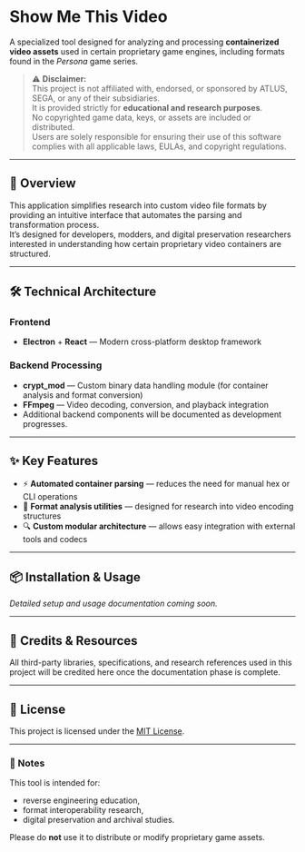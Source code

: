 # Show Me This Video

A specialized tool designed for analyzing and processing **containerized video assets** used in certain proprietary game engines, including formats found in the *Persona* game series.

> ⚠️ **Disclaimer:**  
> This project is not affiliated with, endorsed, or sponsored by ATLUS, SEGA, or any of their subsidiaries.  
> It is provided strictly for **educational and research purposes**.  
> No copyrighted game data, keys, or assets are included or distributed.  
> Users are solely responsible for ensuring their use of this software complies with all applicable laws, EULAs, and copyright regulations.

---

## 🚀 Overview

This application simplifies research into custom video file formats by providing an intuitive interface that automates the parsing and transformation process.  
It’s designed for developers, modders, and digital preservation researchers interested in understanding how certain proprietary video containers are structured.

---

## 🛠️ Technical Architecture

### Frontend
- **Electron** + **React** — Modern cross-platform desktop framework

### Backend Processing
- **crypt_mod** — Custom binary data handling module (for container analysis and format conversion)
- **FFmpeg** — Video decoding, conversion, and playback integration
- Additional backend components will be documented as development progresses.

---

## ✨ Key Features

- ⚡ **Automated container parsing** — reduces the need for manual hex or CLI operations
- 🔧 **Format analysis utilities** — designed for research into video encoding structures
- 🔍 **Custom modular architecture** — allows easy integration with external tools and codecs

---

## 📦 Installation & Usage

*Detailed setup and usage documentation coming soon.*

---

## 🔗 Credits & Resources

All third-party libraries, specifications, and research references used in this project will be credited here once the documentation phase is complete.

---

## 📜 License

This project is licensed under the [MIT License](./LICENSE).

---

### 🧠 Notes

This tool is intended for:
- reverse engineering education,
- format interoperability research,
- digital preservation and archival studies.

Please do **not** use it to distribute or modify proprietary game assets.
